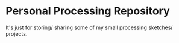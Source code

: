 # Personal Processing Repository
 It's just for storing/ sharing some of my small processing sketches/ projects.
